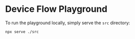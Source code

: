 # Device Flow Playground

To run the playground locally, simply serve the `src` directory:

```sh
npx serve ./src
```
